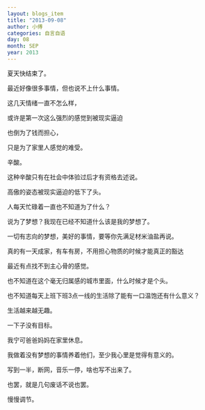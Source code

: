 ```yaml
---
layout: blogs_item
title: "2013-09-08"
author: 小傅
categories: 自言自语
day: 08
month: SEP
year: 2013
---
```




夏天快结束了。

最近好像很多事情，但也说不上什么事情。

这几天情绪一直不怎么样，

或许是第一次这么强烈的感觉到被现实逼迫

也倒为了钱而担心，

只是为了家里人感觉的难受。

辛酸。

这种辛酸只有在社会中体验过后才有资格去述说。

高傲的姿态被现实逼迫的低下了头。

人每天忙碌着一直也不知道为了什么？

说为了梦想？我现在已经不知道什么该是我的梦想了。

<!--more--> 

一切有志向的梦想，美好的事情，要等你先满足材米油盐再说。

真的有一天成家，有车有房，不用担心物质的时候才能真正的豁达

最近有点找不到主心骨的感觉。

也不知道在这个毫无归属感的城市里面，什么时候才是个头。

也不知道每天上班下班3点一线的生活除了能有一口温饱还有什么意义？

 

生活越来越无趣。

一下子没有目标。

我宁可爸爸妈妈在家里休息。

我做着没有梦想的事情养着他们，至少我心里是觉得有意义的。

 

写到一半，断网，音乐一停，啥也写不出来了。

也罢，就是几句废话不说也罢。

慢慢调节。
